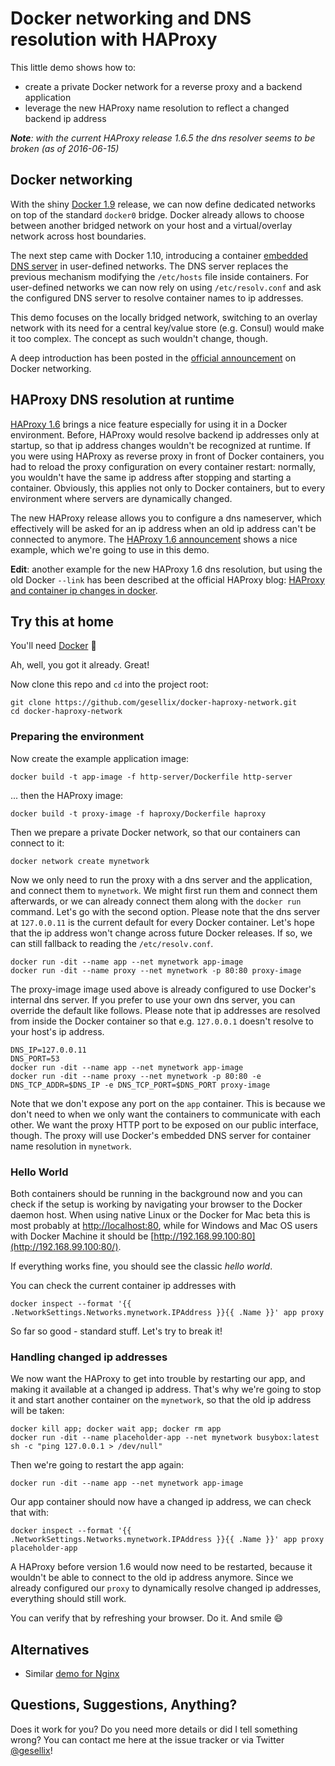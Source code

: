 # Docker networking and DNS resolution with HAProxy

This little demo shows how to:

- create a private Docker network for a reverse proxy and a backend application
- leverage the new HAProxy name resolution to reflect a changed backend ip address

_**Note**: with the current HAProxy release 1.6.5 the dns resolver seems to be broken (as of 2016-06-15)_


## Docker networking

With the shiny [Docker 1.9](http://blog.docker.com/2015/11/docker-1-9-production-ready-swarm-multi-host-networking/)
release, we can now define dedicated networks on top of the standard `docker0` bridge.
Docker already allows to choose between another bridged network
on your host and a virtual/overlay network across host boundaries.

The next step came with Docker 1.10, introducing
 a container [embedded DNS server](https://docs.docker.com/engine/userguide/networking/configure-dns/) in user-defined networks.
The DNS server replaces the previous mechanism modifying the `/etc/hosts` file inside containers. For user-defined
networks we can now rely on using `/etc/resolv.conf` and ask the configured DNS server to resolve container names
to ip addresses.

This demo focuses on the locally bridged network, switching to an overlay network
with its need for a central key/value store (e.g. Consul) would make it too complex.
The concept as such wouldn't change, though.

A deep introduction has been posted in the 
[official announcement](https://blog.docker.com/2015/11/docker-multi-host-networking-ga/) on Docker networking.


## HAProxy DNS resolution at runtime

[HAProxy 1.6](http://www.haproxy.org/) brings a nice feature especially for using it in a Docker environment.
Before, HAProxy would resolve backend ip addresses only at startup, so that ip
address changes wouldn't be recognized at runtime. If you were using HAProxy
as reverse proxy in front of Docker containers, you had to reload the proxy configuration
on every container restart: normally, you wouldn't have the same ip address after
stopping and starting a container. Obviously, this applies not only to Docker containers,
but to every environment where servers are dynamically changed.

The new HAProxy release allows you to configure a dns nameserver,
which effectively will be asked for an ip address when an old ip address
can't be connected to anymore. The [HAProxy 1.6 announcement](http://blog.haproxy.com/2015/10/14/whats-new-in-haproxy-1-6/)
shows a nice example, which we're going to use in this demo.

**Edit**: another example for the new HAProxy 1.6 dns resolution, but using the old Docker `--link`
has been described at the official HAProxy blog: [HAProxy and container ip changes in docker](http://goo.gl/6mhP9o).


## Try this at home

You'll need [Docker](http://docs.docker.com/) :whale:

Ah, well, you got it already. Great!

Now clone this repo and `cd` into the project root:

    git clone https://github.com/gesellix/docker-haproxy-network.git
    cd docker-haproxy-network

### Preparing the environment

Now create the example application image:

    docker build -t app-image -f http-server/Dockerfile http-server

... then the HAProxy image:

    docker build -t proxy-image -f haproxy/Dockerfile haproxy


Then we prepare a private Docker network, so that our containers can connect to it:

    docker network create mynetwork

Now we only need to run the proxy with a dns server and the application, and connect them to `mynetwork`.
We might first run them and connect them afterwards, or we can already connect them
along with the `docker run` command. Let's go with the second option. Please note that
the dns server at `127.0.0.11` is the current default for every Docker container. Let's hope that the ip address won't
change across future Docker releases. If so, we can still fallback to reading the `/etc/resolv.conf`.

    docker run -dit --name app --net mynetwork app-image
    docker run -dit --name proxy --net mynetwork -p 80:80 proxy-image

The proxy-image image used above is already configured to use Docker's internal dns server. If you prefer to use your own
dns server, you can override the default like follows. Please note that ip addresses are resolved from inside the Docker
container so that e.g. `127.0.0.1` doesn't resolve to your host's ip address.

    DNS_IP=127.0.0.11
    DNS_PORT=53
    docker run -dit --name app --net mynetwork app-image
    docker run -dit --name proxy --net mynetwork -p 80:80 -e DNS_TCP_ADDR=$DNS_IP -e DNS_TCP_PORT=$DNS_PORT proxy-image

Note that we don't expose any port on the `app` container. This is because we don't need
to when we only want the containers to communicate with each other.
We want the proxy HTTP port to be exposed on our public interface, though.
The proxy will use Docker's embedded DNS server for container name resolution in `mynetwork`.

### Hello World

Both containers should be running in the background now and you can check if the setup
is working by navigating your browser to the Docker daemon host. When using native Linux
or the Docker for Mac beta this is most probably at [http://localhost:80](http://localhost:80/), while
for Windows and Mac OS users with Docker Machine it should be [http://192.168.99.100:80](http://192.168.99.100:80/).

If everything works fine, you should see the classic _hello world_.

You can check the current container ip addresses with

    docker inspect --format '{{ .NetworkSettings.Networks.mynetwork.IPAddress }}{{ .Name }}' app proxy

So far so good - standard stuff. Let's try to break it!

### Handling changed ip addresses

We now want the HAProxy to get into trouble by restarting our app, and making it available at a changed ip address.
That's why we're going to stop it and start another container on the `mynetwork`, so that
the old ip address will be taken:

    docker kill app; docker wait app; docker rm app
    docker run -dit --name placeholder-app --net mynetwork busybox:latest sh -c "ping 127.0.0.1 > /dev/null"
    
Then we're going to restart the app again:

    docker run -dit --name app --net mynetwork app-image

Our app container should now have a changed ip address, we can check that with:

    docker inspect --format '{{ .NetworkSettings.Networks.mynetwork.IPAddress }}{{ .Name }}' app proxy placeholder-app 

A HAProxy before version 1.6 would now need to be restarted, because it wouldn't be able
to connect to the old ip address anymore. Since we already configured our `proxy` to dynamically
resolve changed ip addresses, everything should still work.

You can verify that by refreshing your browser. Do it. And smile :smile:

## Alternatives

- Similar [demo for Nginx](https://github.com/taiidani/docker-nginx-reverse-proxy)

## Questions, Suggestions, Anything?

Does it work for you? Do you need more details or did I tell something wrong?
You can contact me here at the issue tracker or via Twitter [@gesellix](https://twitter.com/gesellix)!
